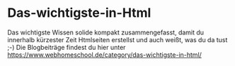 # Das-wichtigste-in-Html
Das wichtigste Wissen solide kompakt zusammengefasst, damit du innerhalb kürzester Zeit Htmlseiten erstellst und auch weißt, was du da tust ;-)
Die Blogbeiträge findest du hier unter https://www.webhomeschool.de/category/das-wichtigste-in-html/
